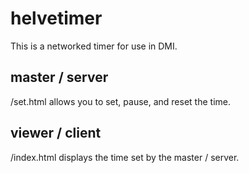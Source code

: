 # helvetimer

This is a networked timer for use in DMI.

## master / server

/set.html allows you to set, pause, and reset the time.

## viewer / client 

/index.html displays the time set by the master / server.
